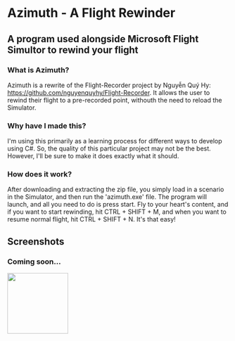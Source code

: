 # Azimuth - A Flight Rewinder

## A program used alongside Microsoft Flight Simultor to rewind your flight

### What is Azimuth?
Azimuth is a rewrite of the Flight-Recorder project by Nguyễn Quý Hy: https://github.com/nguyenquyhy/Flight-Recorder.
It allows the user to rewind their flight to a pre-recorded point, withouth the need to reload the Simulator.

### Why have I made this?
I'm using this primarily as a learning process for different ways to develop using C#. So, the quality of this particular project may not be the best.
However, I'll be sure to make it does exactly what it should.

### How does it work?
After downloading and extracting the zip file, you simply load in a scenario in the Simulator, and then run the 'azimuth.exe' file. The program will launch, and all you need to do is press start. Fly to your heart's content, and if you want to start rewinding, hit CTRL + SHIFT + M, and when you want to resume normal flight, hit CTRL + SHIFT + N. It's that easy!

## Screenshots
### Coming soon...

<img src="https://user-images.githubusercontent.com/94312908/167110176-32fd4d3d-fbe4-4191-bef1-c0211e985092.png" width="138" height="138" /> 
